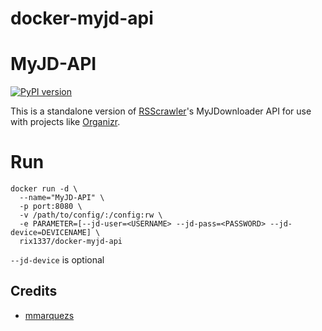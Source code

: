 # docker-myjd-api

#  MyJD-API

[![PyPI version](https://badge.fury.io/py/myjd-api.svg)](https://badge.fury.io/py/myjd-api)

This is a standalone version of [RSScrawler](https://github.com/rix1337/RSScrawler)'s MyJDownloader API for use with projects like [Organizr](https://github.com/causefx/Organizr).

# Run
```
docker run -d \
  --name="MyJD-API" \
  -p port:8080 \
  -v /path/to/config/:/config:rw \
  -e PARAMETER=[--jd-user=<USERNAME> --jd-pass=<PASSWORD> --jd-device=DEVICENAME] \
  rix1337/docker-myjd-api
  ```

`--jd-device` is optional

## Credits

* [mmarquezs](https://github.com/mmarquezs/)